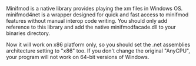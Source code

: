 Minifmod is a native library provides playing the xm files in Windows OS. minifmod4net is a wrapper designed for quick and fast access to minifmod features without manual interop code writing. You should only add reference to this library and add the native minifmodfacade.dll to your binaries directory.

Now it will work on x86 platform only, so you should set the .net assemblies architecture setting to "x86" too. If you don't change the original "AnyCPU", your program will not work on 64-bit versions of Windows.